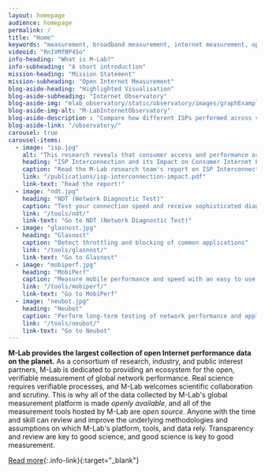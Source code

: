 ```yaml
---
layout: homepage
audience: homepage
permalink: /
title: "Home"
keywords: "measurement, broadband measurement, internet measurement, open data, open science, performance test, speed test, throughput measurement"
videoid: "RnIVMfBP4So"
info-heading: "What is M-Lab?"
info-subheading: "A short introduction"
mission-heading: "Mission Statement"
mission-subheading: "Open Internet Measurement"
blog-aside-heading: "Highlighted Visualisation"
blog-aside-subheading: "Internet Observatory"
blog-aside-img: "mlab_observatory/static/observatory/images/graphExample.png"
blog-aside-img-alt: "M-LabInternetObservatory"
blog-aside-description : "Compare how different ISPs performed across varying locations in the US."
blog-aside-link: "/observatory/"
carousel: true
carousel-items:
  - image: "isp.jpg"
    alt: "This research reveals that consumer access and performance are directly affected by the business relationships between interconnecting Internet Service Providers (ISPs)."
    heading: "ISP Interconnection and its Impact on Consumer Internet Performance"
    caption: "Read the M-Lab research team's report on ISP Interconnection pointing to consumer harm."
    link: "/publications/isp-interconnection-impact.pdf"
    link-text: "Read the report!"
  - image: "ndt.jpg"
    heading: "NDT (Network Diagnostic Test)"
    caption: "Test your connection speed and receive sophisticated diagnosis of problems limiting performance"
    link: "/tools/ndt/"
    link-text: "Go to NDT (Network Diagnostic Test)"
  - image: "glasnost.jpg"
    heading: "Glasnost"
    caption: "Detect throttling and blocking of common applications"
    link: "/tools/glasnost/"
    link-text: "Go to Glasnost"
  - image: "mobiperf.jpg"
    heading: "MobiPerf"
    caption: "Measure mobile performance and speed with an easy to use application"
    link: "/tools/mobiperf/"
    link-text: "Go to MobiPerf"
  - image: "neubot.jpg"
    heading: "Neubot"
    caption: "Perform long-term testing of network performance and application-specific traffic throttling"
    link: "/tools/neubot/"
    link-text: "Go to Neubot"
---
```


**M-Lab provides the largest collection of open Internet performance data on the planet.** As a consortium of research, industry, and public interest partners, M-Lab is dedicated to providing an ecosystem for the open, verifiable measurement of global network performance. Real science requires verifiable processes, and M-Lab welcomes scientific collaboration and scrutiny. This is why all of the data collected by M-Lab's global measurement platform is made *openly available*, and all of the measurement tools hosted by M-Lab are *open source*. Anyone with the time and skill can review and improve the underlying methodologies and assumptions on which M-Lab's platform, tools, and data rely. Transparency and review are key to good science, and good science is key to good measurement.

[Read more](/about/){:.info-link}{:target="_blank"}
